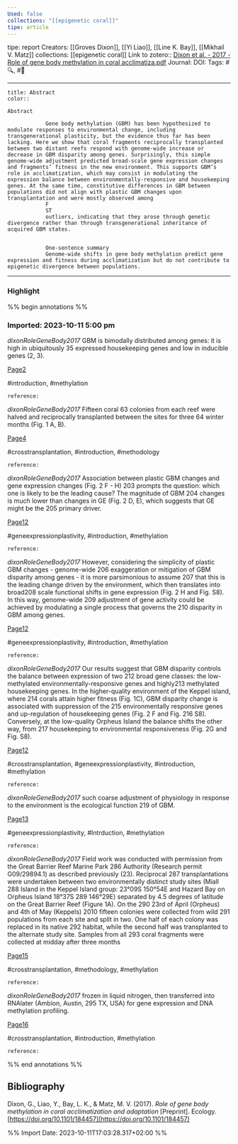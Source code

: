 ```yaml
---
Used: false
collections: "[[epigenetic coral]]"
tipe: article
---
```

tipe: report
Creators: [[Groves Dixon]], [[Yi Liao]], [[Line K. Bay]], [[Mikhail V. Matz]]
collections: [[epigenetic coral]]
Link to zotero:: [Dixon et al. - 2017 - Role of gene body methylation in coral acclimatiza.pdf](zotero://select/library/items/UKNLMSG5)
Journal: 
DOI: 
Tags: #🔍, #🎨

---
```ad-note
title: Abstract
color:: 

Abstract
          
            Gene body methylation (GBM) has been hypothesized to modulate responses to environmental change, including transgenerational plasticity, but the evidence thus far has been lacking. Here we show that coral fragments reciprocally transplanted between two distant reefs respond with genome-wide increase or decrease in GBM disparity among genes. Surprisingly, this simple genome-wide adjustment predicted broad-scale gene expression changes and fragments’ fitness in the new environment. This supports GBM’s role in acclimatization, which may consist in modulating the expression balance between environmentally-responsive and housekeeping genes. At the same time, constitutive differences in GBM between populations did not align with plastic GBM changes upon transplantation and were mostly observed among
            F
            ST
            outliers, indicating that they arose through genetic divergence rather than through transgenerational inheritance of acquired GBM states.
          
          
            One-sentence summary
            Genome-wide shifts in gene body methylation predict gene expression and fitness during acclimatization but do not contribute to epigenetic divergence between populations.

```

---
### Highlight

%% begin annotations %%







### Imported: 2023-10-11 5:00 pm

*dixonRoleGeneBody2017*
	GBM	is	bimodally	distributed	among	genes:	it	is	high	in	ubiquitously	 35	 expressed	housekeeping	genes	and	low	in	inducible	genes	(2,	3). 
	
[Page2](zotero://open-pdf/library/items/UKNLMSG5?page=2&a=WUKJHZAN)
	
	
#introduction, #methylation
	
	
	reference:

*dixonRoleGeneBody2017*
	Fifteen	coral	 63	 colonies	from	each	reef	were	halved	and	reciprocally	transplanted	between	the	sites	for	three	 64	 winter	months	(Fig.	1	A,	B). 
	
[Page4](zotero://open-pdf/library/items/UKNLMSG5?page=4&a=T74WAFDJ)
	
	
#crosstransplantation, #introduction, #methodology
	
	
	reference:

*dixonRoleGeneBody2017*
	Association	between	plastic	GBM	changes	and	gene	expression	changes	(Fig.	2	F	-	H)	 203	 prompts	the	question:	which	one	is	likely	to	be	the	leading	cause?	The	magnitude	of	GBM	 204	 changes	is	much	lower	than	changes	in	GE	(Fig.	2	D,	E),	which	suggests	that	GE	might	be	the	 205	 primary	driver. 
	
[Page12](zotero://open-pdf/library/items/UKNLMSG5?page=12&a=6AXK8SZP)
	
	
#geneexpressionplastivity, #introduction, #methylation
	
	
	reference:

*dixonRoleGeneBody2017*
	However,	considering	the	simplicity	of	plastic	GBM	changes	-	genome-wide	 206	 exaggeration	or	mitigation	of	GBM	disparity	among	genes	-	it	is	more	parsimonious	to	assume	 207	 that	this	is	the	leading	change	driven	by	the	environment,	which	then	translates	into	broad208	 scale	functional	shifts	in	gene	expression	(Fig.	2	H	and	Fig.	S8).	In	this	way,	genome-wide	 209	 adjustment	of	gene	activity	could	be	achieved	by	modulating	a	single	process	that	governs	the	 210	 disparity	in	GBM	among	genes. 
	
[Page12](zotero://open-pdf/library/items/UKNLMSG5?page=12&a=KBZ6IM6N)
	
	
#geneexpressionplastivity, #introduction, #methylation
	
	
	reference:

*dixonRoleGeneBody2017*
	Our	results	suggest	that	GBM	disparity	controls	the	balance	between	expression	of	two	 212	 broad	gene	classes:	the	low-methylated	environmentally-responsive	genes	and	highly213	 methylated	housekeeping	genes.	In	the	higher-quality	environment	of	the	Keppel	island,	where	 214	 corals	attain	higher	fitness	(Fig.	1C),	GBM	disparity	change	is	associated	with	suppression	of	the	 215	 environmentally	responsive	genes	and	up-regulation	of	housekeeping	genes	(Fig.	2	F	and	Fig.	 216	 S8).	Conversely,	at	the	low-quality	Orpheus	Island	the	balance	shifts	the	other	way,	from	 217	 housekeeping	to	environmental	responsiveness	(Fig.	2G	and	Fig.	S8). 
	
[Page12](zotero://open-pdf/library/items/UKNLMSG5?page=12&a=GKULFLIK)
	
	
#crosstransplantation, #geneexpressionplastivity, #introduction, #methylation
	
	
	reference:

*dixonRoleGeneBody2017*
	such	coarse	adjustment	of	physiology	in	response	to	the	environment	is	the	ecological	function	 219	 of	GBM. 
	
[Page13](zotero://open-pdf/library/items/UKNLMSG5?page=13&a=DKPU3ZHK)
	
	
#geneexpressionplastivity, #Intrduction, #methylation
	
	
	reference:

*dixonRoleGeneBody2017*
	Field	work	was	conducted	with	permission	from	the	Great	Barrier	Reef	Marine	Park	 286	 Authority	(Research	permit	G09/29894.1)	as	described	previously	(23).	Reciprocal	 287	 transplantations	were	undertaken	between	two	environmentally	distinct	study	sites	(Miall	 288	 Island	in	the	Keppel	Island	group:	23°09S	150°54E	and	Hazard	Bay	on	Orpheus	Island	18°37S	 289	 146°29E)	separated	by	4.5	degrees	of	latitude	on	the	Great	Barrier	Reef	(Figure	1A).	On	the	 290	 23rd	of	April	(Orpheus)	and	4th	of	May	(Keppels)	2010	fifteen	colonies	were	collected	from	wild	 291	 populations	from	each	site	and	split	in	two.	One	half	of	each	colony	was	replaced	in	its	native	 292	 habitat,	while	the	second	half	was	transplanted	to	the	alternate	study	site.	Samples	from	all	 293	 coral	fragments	were	collected	at	midday	after	three	months 
	
[Page15](zotero://open-pdf/library/items/UKNLMSG5?page=15&a=V3ZHVTJG)
	
	
#crosstransplantation, #methodology, #methylation
	
	
	reference:

*dixonRoleGeneBody2017*
	frozen	in	liquid	nitrogen,	then	transferred	into	RNAlater	(Ambion,	Austin,	 295	 TX,	USA)	for	gene	expression	and	DNA	methylation	profiling. 
	
[Page16](zotero://open-pdf/library/items/UKNLMSG5?page=16&a=FEV32EJ4)
	
	
#crosstransplantation, #introduction, #methylation
	
	
	reference:


%% end annotations %%

## Bibliography

Dixon, G., Liao, Y., Bay, L. K., & Matz, M. V. (2017). _Role of gene body methylation in coral acclimatization and adaptation_ [Preprint]. Ecology. [https://doi.org/10.1101/184457](https://doi.org/10.1101/184457)

%% Import Date: 2023-10-11T17:03:28.317+02:00 %%
